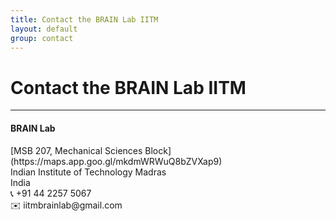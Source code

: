 ```yaml
---
title: Contact the BRAIN Lab IITM
layout: default
group: contact
---
```


# Contact the BRAIN Lab IITM

---

<div class="col-md-4">

  <h4>BRAIN Lab </h4>
  [MSB 207, Mechanical Sciences Block](https://maps.app.goo.gl/mkdmWRWuQ8bZVXap9)<br>
  Indian Institute of Technology Madras <br>
  India <br>
  📞 +91 44 2257 5067 <br>
  ✉️ iitmbrainlab@gmail.com
  
</div>

